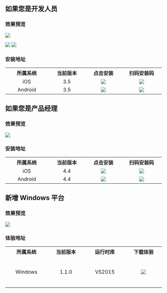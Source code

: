 <style>
table td {text-align:center;}
table th:nth-of-type(1) {  width: 200px; }
table th:nth-of-type(2) {  width: 200px; }
table th:nth-of-type(3) {  width: 200px; }
table th:nth-of-type(4) {  width: 235px; }
.markdown-text-box img {
    border: 0;
    max-width: 100%;
    height: auto;
    box-sizing: content-box;
    box-shadow: 0 0 0px #ccc;
    margin: 0px 0;
}
</style>

<h2 id="DE">如果您是开发人员</h2>

### 效果预览
![](https://mc.qcloudimg.com/static/img/a493ea36da54be8ab95ece6f69147227/image.jpg)


![](//mc.qcloudimg.com/static/img/4015054ec3b4e0d76078e8297af8107c/image.jpg)
![](//mc.qcloudimg.com/static/img/a4f8c5249c62d9eb57c4893ed0072531/image.jpg)

### 安装地址
<table width="840px">
  <tr align="center">
    <th width="220px">所属系统</th>
    <th width="220px">当前版本</th>
		<th width="220px">点击安装</th>
    <th width="220px">扫码安装码</th>
  </tr>
  <tr align="center">
    <td>iOS</td>
    <td>3.5</td>
		<td><a href="https://itunes.apple.com/us/app/rtmp-tui-liu-jing-ling/id1152295397?l=zh&ls=1&mt=8
"><img src="https://mc.qcloudimg.com/static/img/d9f6315a398a5a43c7ddab3f5b0613bd/image.png" /></a></td>
		<td><img src="https://mc.qcloudimg.com/static/img/4015054ec3b4e0d76078e8297af8107c/image.jpg" /></td>
  </tr>
	<tr align="center">
    <td>Android</td>
    <td>3.5</td>
		<td><a href="http://dldir1.qq.com/hudongzhibo/xiaozhibo/rtmpdemo.apk"><img src="https://mc.qcloudimg.com/static/img/d9f6315a398a5a43c7ddab3f5b0613bd/image.png" /></a></td>
		<td><img src="https://mc.qcloudimg.com/static/img/a4f8c5249c62d9eb57c4893ed0072531/image.jpg" /></td>
  </tr>
</table>


<h2 id="PM">如果您是产品经理</h2>

### 效果预览
![](http://mc.qcloudimg.com/static/img/9a79f2f291d83949c851dc428ea7766b/image.jpg)

### 安装地址
<table width="840px">
  <tr align="center">
    <th width="220px">所属系统</th>
    <th width="220px">当前版本</th>
		<th width="220px">点击安装</th>
    <th width="220px">扫码安装码</th>
  </tr>
  <tr align="center">
    <td>iOS</td>
    <td>4.4</td>
		<td><a href="https://itunes.apple.com/us/app/xiao-zhi-bo/id1132521667?l=zh&ls=1&mt=8"><img src="https://mc.qcloudimg.com/static/img/d9f6315a398a5a43c7ddab3f5b0613bd/image.png" /></a></td>
		<td><img src="https://mc.qcloudimg.com/static/img/8cc47d060009caafa706dea123a3b67e/image.png" /></td>
  </tr>
  <tr align="center">
    <td>Android</td>
    <td>4.4</td>
		<td><a href="http://dldir1.qq.com/hudongzhibo/xiaozhibo/xiaozhibo.apk"><img src="https://mc.qcloudimg.com/static/img/d9f6315a398a5a43c7ddab3f5b0613bd/image.png" /></a></td>
		<td><img src="https://mc.qcloudimg.com/static/img/419cb8b774d98b53f4a218e0c78f7358/image.png" /></td>
  </tr>
</table>

<h2 id="Windows">新增 Windows 平台 </h2>

### 效果预览
![](//mc.qcloudimg.com/static/img/aec2f0e2848c351f026c4bb22066d596/image.jpg)

### 体验地址

<table width="840px">
  <tr align="center">
    <th>所属系统</th>
    <th>当前版本</th>
		<th>运行时库</th>
		<th>下载体验</th>
  </tr>
  <tr align="center">
    <td height="100px">Windows</td>
    <td>1.1.0</td>
		<td>VS2015</td>
		<td><a href="http://liteavsdk-1252463788.cosgz.myqcloud.com/windows/LiteAVSDK_Win_1.1.zip"><img src="https://mc.qcloudimg.com/static/img/d9f6315a398a5a43c7ddab3f5b0613bd/image.png" /></a></td>
  </tr>
</table>